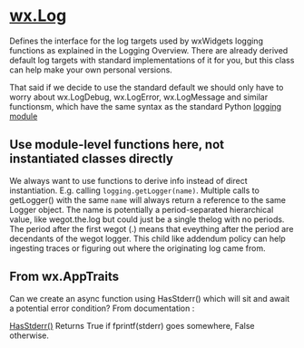 # [wx.Log](https://wxpython.org/Phoenix/docs/html/wx.Log.html#wx-log)

Defines the interface for the log targets used by wxWidgets logging functions as explained in the Logging Overview. There are already derived default log targets with standard implementations of it for you, but this class can help make your own personal versions. 

That said if we decide to use the standard default we should only have to worry about wx.LogDebug, wx.LogError, wx.LogMessage and similar functionsm, which have the same syntax as the standard Python [logging module](https://docs.python.org/3/library/logging.html)

## Use module-level functions here, not instantiated classes directly

We always want to use functions to derive info instead of direct instantiation. E.g. calling `logging.getLogger(name)`. Multiple calls to getLogger() with the same `name` will always return a reference to the same Logger object. The name is potentially a period-separated hierarchical value, like wegot.the.log but could just be a single thelog with no periods. The period after the first wegot (.) means that eveything after the period are decendants of the wegot logger. This child like addendum policy can help ingesting traces or figuring out where the originating log came from. 

## From wx.AppTraits

Can we create an async function using HasStderr() which will sit and await a potential error condition? From documentation :

[HasStderr()](https://wxpython.org/Phoenix/docs/html/wx.AppTraits.html#wx-apptraits)
Returns True if fprintf(stderr) goes somewhere, False otherwise.